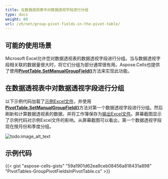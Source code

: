 ```yaml
---
title: 在数据透视表中对数据透视字段进行分组
type: docs
weight: 80
url: /zh/net/group-pivot-fields-in-the-pivot-table/
---
```


## **可能的使用场景**

Microsoft Excel允许您对数据透视表的数据透视字段进行分组。当与数据透视字段相关联的数据量很大时，将它们分组为部分通常很有用。Aspose.Cells也提供了使用[**PivotTable.SetManualGroupField()**](https://reference.aspose.com/cells/net/aspose.cells.pivot/pivottable/methods/setmanualgroupfield/index)方法来实现此功能。

## **在数据透视表中对数据透视字段进行分组**

以下示例代码加载了[示例Excel文件](64716818.xlsx)，并使用[**PivotTable.SetManualGroupField()**](https://reference.aspose.com/cells/net/aspose.cells.pivot/pivottable/methods/setmanualgroupfield/index)方法对第一个数据透视字段进行分组。然后刷新和计算数据透视表的数据，并将工作簿保存为[输出Excel文件](64716817.xlsx)。屏幕截图显示了示例代码对示例Excel文件的影响。从屏幕截图可以看出，第一个数据透视字段现在按月份和季度分组。

![todo:image_alt_text](group-pivot-fields-in-the-pivot-table_1.png)

## **示例代码**

{{< gist "aspose-cells-gists" "59a1901d62ea9ceb08456a818431a898" "PivotTables-GroupPivotFieldsInPivotTable.cs" >}}
